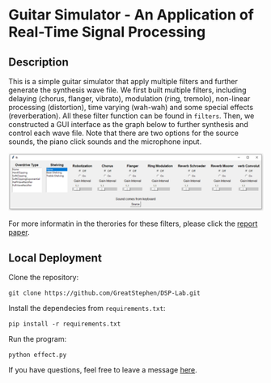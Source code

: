# Guitar Simulator - An Application of Real-Time Signal Processing

## Description

This is a simple guitar simulator that apply multiple filters and further generate the synthesis wave file. We first built multiple filters, including delaying (chorus, flanger, vibrato), modulation (ring, tremolo), non-linear processing (distortion), time varying (wah-wah) and some special effects (reverberation). All these filter function can be found in `filters`. Then, we constructed a GUI interface as the graph below to further synthesis and control each wave file. Note that there are two options for the source sounds, the piano click sounds and the microphone input.

<p align = 'center'>
<img src = 'https://raw.githubusercontent.com/GreatStephen/DSP-Lab/main/docs/GUI.PNG'>
</p>

For more informatin in the therories for these filters, please click the [report paper](https://github.com/GreatStephen/DSP-Lab/docs/DSP_proj_report.pdf/).

## Local Deployment

Clone the repository:

    git clone https://github.com/GreatStephen/DSP-Lab.git

Install the dependecies from `requirements.txt`:

    pip install -r requirements.txt

Run the program:

    python effect.py

If you have questions, feel free to leave a message [here](https://github.com/GreatStephen/DSP-Lab/issues).